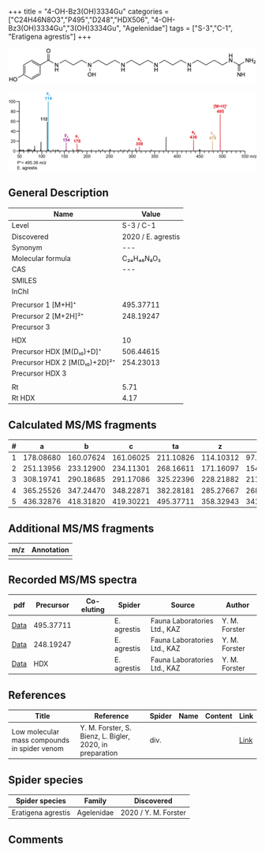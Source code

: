 +++
title = "4-OH-Bz3(OH)3334Gu"
categories = ["C24H46N8O3","P495","D248","HDX506",
"4-OH-Bz3(OH)3334Gu","3(OH)3334Gu",
"Agelenidae"]
tags = ["S-3","C-1",
"Eratigena agrestis"]
+++

![](/img/4-OH-Bz3(OH)3334Gu.png)

![](/img_MSMS/495_4-OH-Bz3(OH)3334Gu_Ea.png?classes=border)

## General Description

| Name                       | Value              |
|----------------------------|--------------------|
| Level                      | S-3 / C-1          |
| Discovered                 | 2020 / E. agrestis |
| Synonym                    | ---                |
| Molecular formula          | C₂₄H₄₆N₈O₃                   |
| CAS                        | ---                |
| SMILES |   |
| InChI  |   |
|                            |                    |
| Precursor 1 [M+H]⁺         | 495.37711                   |
| Precursor 2 [M+2H]²⁺       | 248.19247                   |
| Precursor 3                |                    |
|                            |                    |
| HDX                        | 10                   |
| Precursor HDX   [M(D₁₀)+D]⁺   | 506.44615                   |
| Precursor HDX 2 [M(D₁₀)+2D]²⁺ | 254.23013                   |
| Precursor HDX 3            |                    |
|                            |                    |
| Rt                         | 5.71                   |
| Rt HDX                     | 4.17                   |

## Calculated MS/MS fragments

| # | a         | b         | c         | ta        | z         | y         | tz        |
|---|-----------|-----------|-----------|-----------|-----------|-----------|-----------|
| 1 | 178.08680 | 160.07624 | 161.06025 | 211.10826 | 114.10312 | 97.07657 | 131.12967 |
| 2 | 251.13956 | 233.12900 | 234.11301 | 268.16611 | 171.16097 | 154.13442 | 188.18752 |
| 3 | 308.19741 | 290.18685 | 291.17086 | 325.22396 | 228.21882 | 211.19227 | 245.24537 |
| 4 | 365.25526 | 347.24470 | 348.22871 | 382.28181 | 285.27667 | 268.25012 | 318.29813 |
| 5 | 436.32876 | 418.31820 | 419.30221 | 495.37711 | 358.32943 | 341.30288 | 375.35598 |

## Additional MS/MS fragments

| m/z | Annotation |
|-----|------------|
|     |            |

## Recorded MS/MS spectra

| pdf                                             | Precursor | Co-eluting | Spider      | Source                       | Author        |
|-------------------------------------------------|-----------|------------|-------------|------------------------------|---------------|
| [Data](/pdf/E-agrestis/495_4-OH-Bz3(OH)3334Gu_Ea.pdf)   | 495.37711 |            | E. agrestis | Fauna Laboratories Ltd., KAZ | Y. M. Forster |
| [Data](/pdf/E-agrestis/495_4-OH-Bz3(OH)3334Gu_Ea_2.pdf)   | 248.19247 |            | E. agrestis | Fauna Laboratories Ltd., KAZ | Y. M. Forster |
| [Data](/pdf/E-agrestis/495_4-OH-Bz3(OH)3334Gu_Ea_HDX.pdf)   | HDX |            | E. agrestis | Fauna Laboratories Ltd., KAZ | Y. M. Forster |


## References

| Title | Reference | Spider | Name | Content | Link |
|-------|-----------|--------|------|---------|------|
| Low molecular mass compounds in spider venom      | Y. M. Forster, S. Bienz, L. Bigler, 2020, in preparation          | div.       |   |   | [Link](unknown) |

## Spider species

| Spider species     | Family     | Discovered           |
|--------------------|------------|----------------------|
| Eratigena agrestis | Agelenidae | 2020 / Y. M. Forster |

## Comments